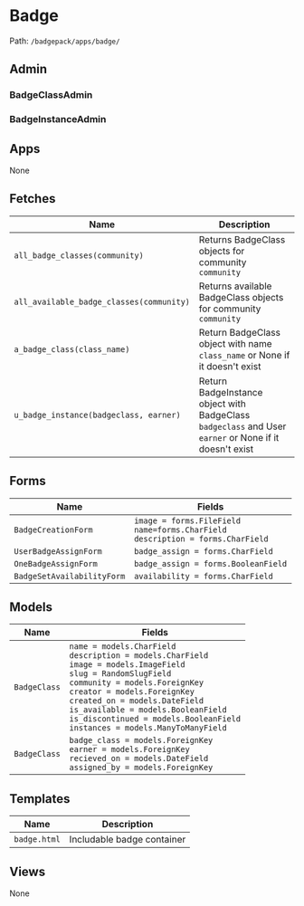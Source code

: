 # Badge

Path: `/badgepack/apps/badge/`

## Admin
### BadgeClassAdmin
### BadgeInstanceAdmin

## Apps
None

## Fetches
Name | Description
--- | ---
`all_badge_classes(community)` | Returns BadgeClass objects for community `community`
`all_available_badge_classes(community)` | Returns available BadgeClass objects for community `community`
`a_badge_class(class_name)` | Return BadgeClass object with name `class_name` or None if it doesn't exist
`u_badge_instance(badgeclass, earner)` | Return BadgeInstance object with BadgeClass `badgeclass` and User `earner` or None if it doesn't exist

## Forms
Name | Fields
--- | ---
`BadgeCreationForm` | `image = forms.FileField`<br/>`name=forms.CharField`<br/>`description = forms.CharField`
`UserBadgeAssignForm` | `badge_assign = forms.CharField`
`OneBadgeAssignForm` | `badge_assign = forms.BooleanField`
`BadgeSetAvailabilityForm` | `availability = forms.CharField`

## Models
Name | Fields
--- | ---
`BadgeClass` | `name = models.CharField`<br/>`description = models.CharField`<br/>`image = models.ImageField`<br/>`slug = RandomSlugField`<br/>`community = models.ForeignKey`<br/>`creator = models.ForeignKey`<br/>`created_on = models.DateField`<br/>`is_available = models.BooleanField`<br/>`is_discontinued = models.BooleanField`<br/>`instances = models.ManyToManyField`
`BadgeClass` | `badge_class = models.ForeignKey`<br/>`earner = models.ForeignKey`<br/>`recieved_on = models.DateField`<br/>`assigned_by = models.ForeignKey`

## Templates

Name | Description
--- | ---
`badge.html` | Includable badge container

## Views
None
